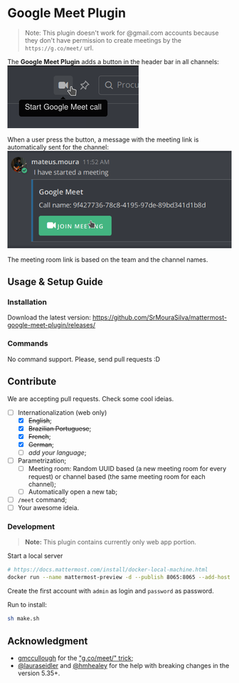 # Google Meet Plugin

> Note: This plugin doesn't work for @gmail.com accounts because they don't have permission to create meetings by the `https://g.co/meet/` url.

The **Google Meet Plugin** adds a button in the header bar in all channels:
![Example of Google Meet Plugin button](img/start.png)

When a user press the button, a message with the meeting link is automatically sent for the channel:
![The Google Meet Plugin create a message in the channel with the link](img/message.png)

The meeting room link is based on the team and the channel names.

## Usage & Setup Guide

### Installation

Download the latest version:
https://github.com/SrMouraSilva/mattermost-google-meet-plugin/releases/

### Commands

No command support. Please, send pull requests :D

## Contribute

We are accepting pull requests. Check some cool ideias.

* [ ] Internationalization (web only)
  * [x] ~~English~~;
  * [x] ~~Brazilian Portuguese~~;
  * [x] ~~French~~;
  * [x] ~~German~~;
  * [ ] _add your language_;
* [ ] Parametrization;
  * [ ] Meeting room: Random UUID based (a new meeting room for every request) or channel based (the same meeting room for each channel);
  * [ ] Automatically open a new tab;
* [ ] `/meet` command;
* [ ] Your awesome ideia.

### Development

> **Note:** This plugin contains currently only web app portion.

Start a local server
```sh
# https://docs.mattermost.com/install/docker-local-machine.html
docker run --name mattermost-preview -d --publish 8065:8065 --add-host dockerhost:127.0.0.1 mattermost/mattermost-preview
```

Create the first account with `admin` as login and `password` as password.

Run to install:
```sh
sh make.sh
```

## Acknowledgment

* [gmccullough](https://stackoverflow.com/users/2281071/gmccullough) for the ["g.co/meet/" trick](https://stackoverflow.com/a/62313196/1524997);
* [@lauraseidler](https://github.com/lauraseidler) and [@hmhealey](https://github.com/hmhealey) for the help with breaking changes in the version 5.35+.
